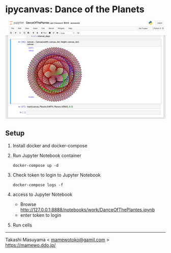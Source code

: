 ipycanvas: Dance of the Planets
======================================

![](./image/ipy_dance.png)

Setup
---------
1. Install docker and docker-compose
2. Run Jupyter Notebook container

    ```
    docker-compose up -d
    ```
3. Check token to login to Jupyter Notebook

    ```
    docker-compose logs -f
    ```
2. access to Jupyter Notebook
   * Browse <http://127.0.0.1:8888/notebooks/work/DanceOfThePlantes.ipynb>
   * enter token to login
3. Run cells

--------
Takashi Masuyama < mamewotoko@gamil.com >  
https://mamewo.ddo.jp/
